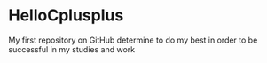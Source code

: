 HelloCplusplus
==============

My first repository on GitHub
determine to do my best in order to be successful in my studies and work

